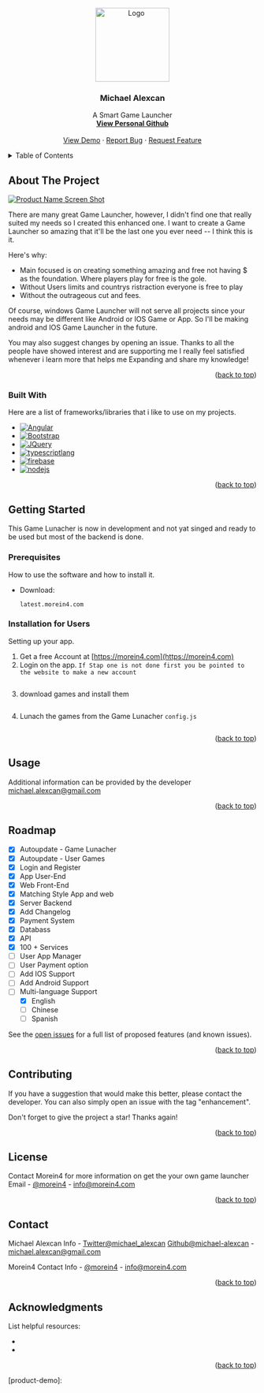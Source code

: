 <!-- PROJECT LOGO -->
<br />
<div align="center">
  <a href="https://github.com/michael-alexcan">
    <img src="https://avatars.githubusercontent.com/u/24999330?s=400&u=3449d44cd6a25224f44f645fc4386e2ed9471958&v=4" alt="Logo" width="150" height="150">
  </a>

  <h3 align="center">Michael Alexcan</h3>

  <p align="center">
    A Smart Game Launcher
    <br />
    <a href="https://github.com/michael-alexcan"><strong>View Personal Github</strong></a>
    <br />
    <br />
    <a href="https://morein4.com">View Demo</a>
    ·
    <a href="../../issues">Report Bug</a>
    ·
    <a href="../../issues">Request Feature</a>
  </p>
</div>



<!-- TABLE OF CONTENTS -->
<details>
  <summary>Table of Contents</summary>
  <ol>
    <li>
      <a href="#about-the-project">About The Project</a>
      <ul>
        <li><a href="#built-with">Built With</a></li>
      </ul>
    </li>
    <li>
      <a href="#getting-started">Getting Started</a>
      <ul>
        <li><a href="#prerequisites">Prerequisites</a></li>
        <li><a href="#installation">Installation</a></li>
      </ul>
    </li>
    
    
    <li><a href="#usage">Usage</a></li>
    <li><a href="#roadmap">Roadmap</a></li>
    <li><a href="#contributing">Contributing</a></li>
    <li><a href="#license">License</a></li>
    <li><a href="#contact">Contact</a></li>
    <li><a href="#acknowledgments">Acknowledgments</a></li>
  </ol>
</details>



<!-- ABOUT THE PROJECT -->
## About The Project

[![Product Name Screen Shot][product-screenshot]](https://morein4.com)

There are many great Game Launcher, however, I didn't find one that really suited my needs so I created this enhanced one. I want to create a Game Launcher so amazing that it'll be the last one you ever need -- I think this is it.

Here's why:
* Main focused is on creating something amazing and free not having $ as the foundation. Where players play for free is the gole.
* Without Users limits and countrys ristraction everyone is free to play
* Without the outrageous cut and fees.

Of course, windows Game Launcher will not serve all projects since your needs may be different like Android or IOS Game or App. So I'll be making android and IOS Game Launcher in the future. 

You may also suggest changes by opening an issue. Thanks to all the people have showed interest and are supporting me
I really feel satisfied whenever i learn more that helps me Expanding and share my knowledge!


<p align="right">(<a href="#readme-top">back to top</a>)</p>



### Built With

Here are a list of frameworks/libraries that i like to use on my projects.


* [![Angular][Angular.io]][Angular-url]
* [![Bootstrap][Bootstrap.com]][Bootstrap-url]
* [![JQuery][JQuery.com]][JQuery-url]
* [![typescriptlang][typescriptlang.org]][typescriptlang-url]
* [![firebase][firebase.org]][firebase-url]
* [![nodejs][nodejs.org]][nodejs-url]


<p align="right">(<a href="#readme-top">back to top</a>)</p>



<!-- GETTING STARTED -->
## Getting Started
This Game Lunacher is now in development and not yat singed and ready to be used but most of the backend is done.


### Prerequisites

How to use the software and how to install it.
* Download: 
  ```url
  latest.morein4.com
  ```

### Installation for Users

Setting up your app.

1. Get a free Account at [https://morein4.com](https://morein4.com)
2. Login on the app. `If Stap one is not done first you be pointed to the website to make a new account`
   ```txt
   
   ```
3. download games and install them
   ```txt
   
   ```
4. Lunach the games from the Game Lunacher `config.js`
   ```txt
   
   ```

<p align="right">(<a href="#readme-top">back to top</a>)</p>



<!-- USAGE EXAMPLES -->
## Usage

Additional information can be provided by the developer michael.alexcan@gmail.com

<p align="right">(<a href="#readme-top">back to top</a>)</p>



<!-- ROADMAP -->
## Roadmap
- [x] Autoupdate - Game Lunacher
- [x] Autoupdate - User Games
- [x] Login and Register
- [x] App User-End
- [x] Web Front-End
- [x] Matching Style App and web
- [x] Server Backend
- [x] Add Changelog
- [x] Payment System
- [x] Databass
- [x] API
- [x] 100 + Services
- [ ] User App Manager 
- [ ] User Payment option
- [ ] Add IOS Support
- [ ] Add Android Support
- [ ] Multi-language Support
    - [x] English
    - [ ] Chinese
    - [ ] Spanish

See the [open issues](/issues) for a full list of proposed features (and known issues).

<p align="right">(<a href="#readme-top">back to top</a>)</p>



<!-- CONTRIBUTING -->
## Contributing

If you have a suggestion that would make this better, please contact the developer. You can also simply open an issue with the tag "enhancement".

Don't forget to give the project a star! Thanks again!

<p align="right">(<a href="#readme-top">back to top</a>)</p>



<!-- LICENSE -->
## License

Contact Morein4 for more information on get the your own game launcher
Email - [@morein4](https://morein4.com/contact) - info@morein4.com

<p align="right">(<a href="#readme-top">back to top</a>)</p>



<!-- CONTACT -->
## Contact

Michael Alexcan Info - [Twitter@michael_alexcan](https://twitter.com/michael_alexcan) [Github@michael-alexcan](https://github.com/michael-alexcan) - michael.alexcan@gmail.com

Morein4 Contact Info - [@morein4](https://morein4.com/contact) - info@morein4.com
<p align="right">(<a href="#readme-top">back to top</a>)</p>



<!-- ACKNOWLEDGMENTS -->
## Acknowledgments

List helpful resources:

* 
* 

<p align="right">(<a href="#readme-top">back to top</a>)</p>



<!-- MARKDOWN LINKS & IMAGES -->
<!-- https://www.markdownguide.org/basic-syntax/#reference-style-links -->

[product-screenshot]: https://morein4.com/assets/params/images/banners/Morein4_Banner.png


[michael-alexcan]: https://img.shields.io/badge/michael-alexcan-Michael%20Alexcan-green
[michael-alexcan-url]: https://github.com/michael-alexcan
[Angular.io]: https://img.shields.io/badge/Angular-DD0031?style=for-the-badge&logo=angular&logoColor=white
[Angular-url]: https://angular.io/
[Bootstrap.com]: https://img.shields.io/badge/Bootstrap-563D7C?style=for-the-badge&logo=bootstrap&logoColor=white
[Bootstrap-url]: https://getbootstrap.com
[JQuery.com]: https://img.shields.io/badge/jQuery-0769AD?style=for-the-badge&logo=jquery&logoColor=white
[JQuery-url]: https://jquery.com 

[typescriptlang.org]: https://img.shields.io/badge/typescriptlang-0469AD?style=for-the-badge&logo=typescript&logoColor=white
[typescriptlang-url]: https://typescriptlang.org 


[nodejs.org]: https://img.shields.io/badge/nodejs-0739AD?style=for-the-badge&logo=javascript&logoColor=white
[nodejs-url]: https://nodejs.org 


[firebase.org]: https://img.shields.io/badge/Firebase-sa39dD?style=for-the-badge&logo=Firebase&logoColor=white
[firebase-url]: https://firebase.org 


[product-demo]:
